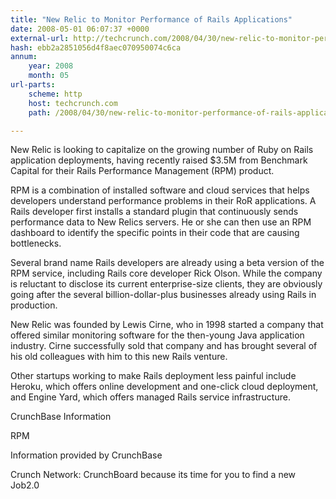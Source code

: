 ```yaml
---
title: "New Relic to Monitor Performance of Rails Applications"
date: 2008-05-01 06:07:37 +0000
external-url: http://techcrunch.com/2008/04/30/new-relic-to-monitor-performance-of-rails-applications/
hash: ebb2a2851056d4f8aec070950074c6ca
annum:
    year: 2008
    month: 05
url-parts:
    scheme: http
    host: techcrunch.com
    path: /2008/04/30/new-relic-to-monitor-performance-of-rails-applications/

---
```


New Relic is looking to capitalize on the growing number of Ruby on Rails application deployments, having recently raised $3.5M from Benchmark Capital for their Rails Performance Management (RPM) product.

RPM is a combination of installed software and cloud services that helps developers understand performance problems in their RoR applications.  A Rails developer first installs a standard plugin that continuously sends performance data to New Relics servers. He or she can then use an RPM dashboard to identify the specific points in their code that are causing bottlenecks.



Several brand name Rails developers are already using a beta version of the RPM service, including Rails core developer Rick Olson.  While the company is reluctant to disclose its current enterprise-size clients, they are obviously going after the several billion-dollar-plus businesses already using Rails in production.

New Relic was founded by Lewis Cirne, who in 1998 started a company that offered similar monitoring software for the then-young Java application industry. Cirne successfully sold that company and has brought several of his old colleagues with him to this new Rails venture.

Other startups working to make Rails deployment less painful include Heroku, which offers online development and one-click cloud deployment, and Engine Yard, which offers managed Rails service infrastructure.



CrunchBase Information


RPM

Information provided by CrunchBase


Crunch Network:  CrunchBoard because its time for you to find a new Job2.0
